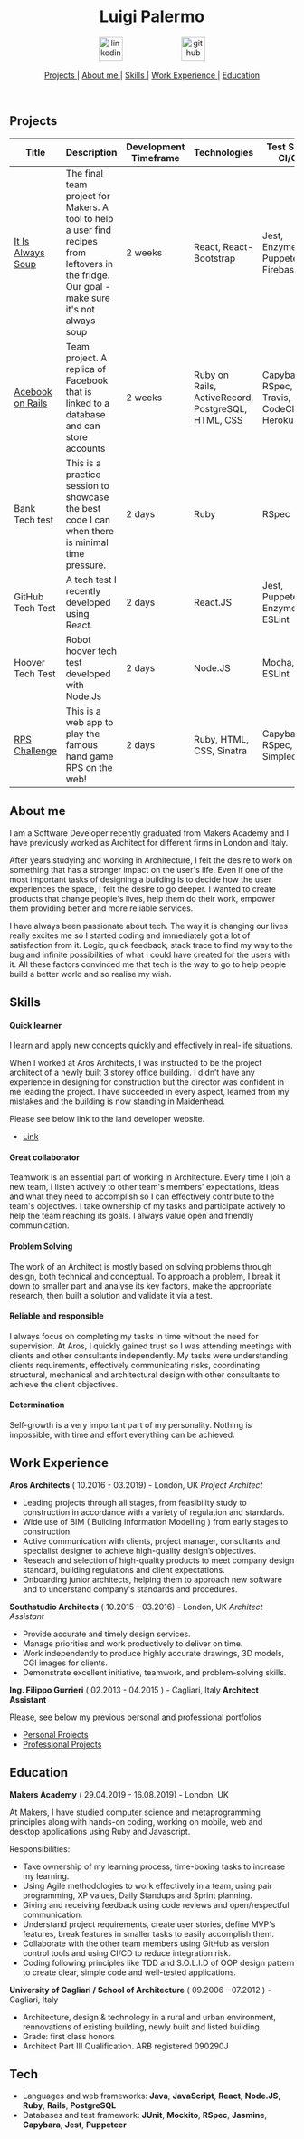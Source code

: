 <h1 align="center">Luigi Palermo</h1>

<div align="center">
<a  href="https://www.linkedin.com/in/luigi-palermo-b09733a0/"><img src="https://www.iconfinder.com/data/icons/free-social-icons/67/linkedin_circle_color-512.png" alt="linkedin" hspace="50" height="42" width="42"></a>
<a  href="https://github.com/l-palermo"><img src="https://cdn0.iconfinder.com/data/icons/octicons/1024/mark-github-512.png" alt="github" hspace="50" height="42" width="42"></a>
</div>

<div align="center">

[Projects ](#projects) | 
[About me ](#about-me) |
[Skills ](#skills) | 
[Work Experience ](#experience) | 
[Education ](#education)

</div>

<div align='center'>
<a href="https://sourcerer.io/l-palermo"><img src="https://img.shields.io/badge/JavaScript-226%20commits-orange.svg" alt=""></a>
<a href="https://sourcerer.io/l-palermo"><img src="https://img.shields.io/badge/HTML-220%20commits-orange.svg" alt=""></a>
<a href="https://sourcerer.io/l-palermo"><img src="https://img.shields.io/badge/CSS-213%20commits-orange.svg" alt=""></a>
<a href="https://sourcerer.io/l-palermo"><img src="https://img.shields.io/badge/Ruby-129%20commits-orange.svg" alt=""></a>
<a href="https://sourcerer.io/l-palermo"><img src="https://img.shields.io/badge/Java-126%20commits-orange.svg" alt=""></a>
</div>

## Projects
| Title | Description | Development Timeframe | Technologies | Test Suites CI/CD | Repo |
|--|--|--|--|--|--|
|<a href="https://it-is-always-soup.firebaseapp.com/">It Is Always Soup</a> | The final team project for Makers. A tool to help a user find recipes from leftovers in the fridge. Our goal - make sure it's not always soup | 2 weeks | React, React-Bootstrap |  Jest, Enzyme, Puppeteer, Firebase | <a href='https://github.com/ajosephides/i.i.a.s'>Github</a>|
|<a href="https://acebook-data-thieves.herokuapp.com/">Acebook on Rails</a> | Team project. A replica of Facebook that is linked to a database and can store accounts | 2 weeks | Ruby on Rails, ActiveRecord, PostgreSQL, HTML, CSS| Capybara, RSpec, Travis, CodeClimate, Heroku | <a href='https://github.com/l-palermo/Acebook---Data-Thieves'>Github</a>|
| Bank Tech test | This is a practice session to showcase the best code I can when there is minimal time pressure. | 2 days | Ruby | RSpec | <a href="https://github.com/l-palermo/Bank-tech-test">Github</a> |
|GitHub Tech Test| A tech test I recently developed using React. <br> | 2 days | React.JS | Jest, Puppeteer, Enzyme, ESLint | <a href="https://github.com/l-palermo/github_tech_test">Github</a>|
|Hoover Tech Test| Robot hoover tech test developed with Node.Js <br> | 2 days | Node.JS | Mocha, ESLint | <a href="https://github.com/l-palermo/Hoover-tech-test">Github</a>|
|<a href="https://rps-g.herokuapp.com">RPS Challenge</a>| This is a web app to play the famous hand game RPS on the web! <br> | 2 days | Ruby, HTML, CSS, Sinatra | Capybara, RSpec, Simplecov | <a href="https://github.com/l-palermo/rps-challenge">Github</a>|

## About me

I am a Software Developer recently graduated from Makers Academy and I have previously worked as Architect for different firms in London and Italy.

After years studying and working in Architecture, I felt the desire to work on something that has a stronger impact on the user's life. Even if one of the most important tasks of designing a building is to decide how the user experiences the space, I felt the desire to go deeper. I wanted to create products that change people's lives, help them do their work, empower them providing better and more reliable services.

I have always been passionate about tech. The way it is changing our lives really excites me so I started coding and immediately got a lot of satisfaction from it. Logic, quick feedback, stack trace to find my way to the bug and infinite possibilities of what I could have created for the users with it. All these factors convinced me that tech is the way to go to help people build a better world and so realise my wish.

## Skills

#### Quick learner

I learn and apply new concepts quickly and effectively in real-life situations.

When I worked at Aros Architects, I was instructed to be the project architect of a newly built 3 storey office building. I didn’t have any experience in designing for construction but the director was confident in me leading the project. I have succeeded in every aspect, learned from my mistakes and the building is now standing in Maidenhead.

Please see below link to the land developer website.

* <a href="http://lanternmaidenhead.com/bright-thinking-gallery/"> Link </a>

#### Great collaborator  

Teamwork is an essential part of working in Architecture. Every time I join a new team, I listen actively to other team's members' expectations, ideas and what they need to accomplish so I can effectively contribute to the team's objectives. I take ownership of my tasks and participate actively to help the team reaching its goals. I always value open and friendly communication.


#### Problem Solving

The work of an Architect is mostly based on solving problems through design, both technical and conceptual. To approach a problem, I break it down to smaller part and analyse its key factors, make the appropriate research, then built a solution and validate it via a test.

#### Reliable and responsible

I always focus on completing my tasks in time without the need for supervision. 
At Aros, I quickly gained trust so I was attending meetings with clients and other consultants independently. My tasks were understanding clients requirements, effectively communicating risks, coordinating structural, mechanical and architectural design with other consultants to achieve the client objectives.

#### Determination

Self-growth is a very important part of my personality. Nothing is impossible, with time and effort everything can be achieved.

## Work Experience

**Aros Architects** ( 10.2016 - 03.2019) - London, UK 
*Project Architect*
* Leading projects through all stages, from feasibility study to construction in accordance with a variety of regulation and standards.
* Wide use of BIM ( Building Information Modelling ) from early stages to construction. 
* Active communication with clients, project manager, consultants and specialist designer to achieve high-quality design’s objectives.
* Reseach and selection of high-quality products to meet company design standard, building regulations and client expectations. 
* Onboarding junior architects, helping them to approach new software and to understand company's standards and procedures.

**Southstudio Architects** ( 10.2015 - 03.2016) - London, UK
*Architect Assistant* 
* Provide accurate and timely design services. 
* Manage priorities and work productively to deliver on time. 
* Work independently to produce highly accurate drawings, 3D models, CGI images for clients.
* Demonstrate excellent initiative, teamwork, and problem-solving skills.

**Ing. Filippo Gurrieri** ( 02.2013 - 04.2015 ) - Cagliari, Italy
**Architect Assistant**

Please, see below my previous personal and professional portfolios
* <a href="https://www.yumpu.com/xx/document/read/62787227/luigi-palermo-portfolio-a3-nl-pdf">Personal Projects</a>
* <a href="https://www.yumpu.com/en/document/read/62788531/luigi-palermo-professional-portfoio-a3">Professional Projects</a>

## Education

**Makers Academy** (  29.04.2019 - 16.08.2019) - London, UK

At Makers, I have studied computer science and metaprogramming principles along with hands-on coding, working on mobile, web and desktop applications using Ruby and Javascript.


Responsibilities: 
* Take ownership of my learning process, time-boxing tasks to increase my learning. 
* Using Agile methodologies to work effectively in a team, using pair programming, XP values, Daily Standups and Sprint planning. 
* Giving and receiving feedback using code reviews and open/respectful communication.
* Understand project requirements, create user stories, define MVP's features, break features in smaller tasks to easily accomplish them.
* Collaborate with the other team members using GitHub as version control tools and using CI/CD to reduce integration risk.
* Coding following principles like TDD and S.O.L.I.D of OOP design pattern to create clear, simple code and well-tested applications.


**University of Cagliari / School of Architecture** ( 09.2006 - 07.2012 ) - Cagliari, Italy

- Architecture, design & technology in a rural and urban environment, rennovations of existing building, newly built and listed building.
- Grade: first class honors
- Architect Part III Qualification. ARB registered 090290J

## Tech

* Languages and web frameworks:  **Java**,  **JavaScript**,  **React**,  **Node.JS**,  **Ruby**,  **Rails**,  **PostgreSQL**
* Databases and test framework:  **JUnit**,  **Mockito**,  **RSpec**,  **Jasmine**,  **Capybara**,  **Jest**,  **Puppeteer**
